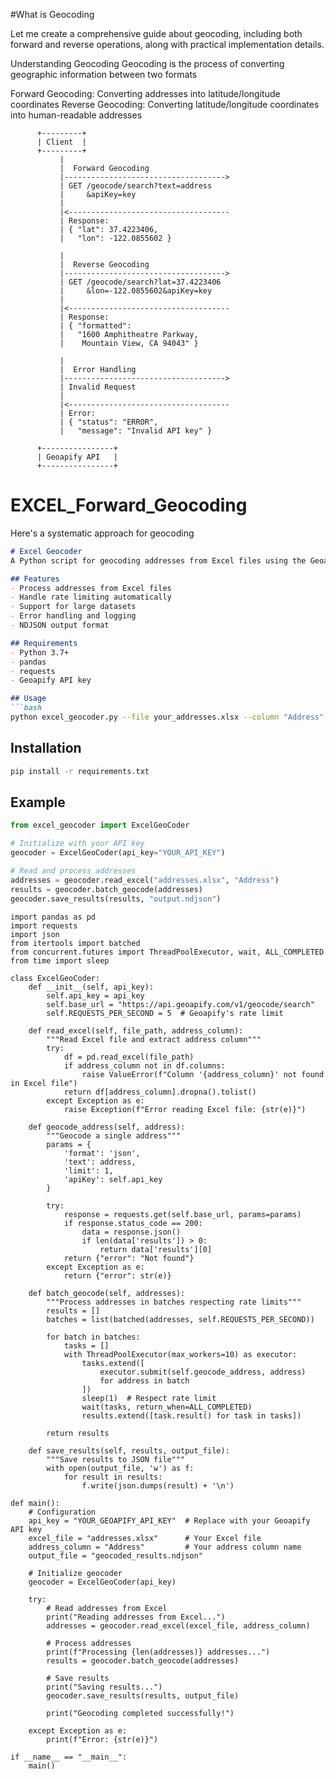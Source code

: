 #What is Geocoding

Let me create a comprehensive guide about geocoding, including both forward and reverse operations, along with practical implementation details.

Understanding Geocoding
Geocoding is the process of converting geographic information between two formats 

Forward Geocoding: Converting addresses into latitude/longitude coordinates
Reverse Geocoding: Converting latitude/longitude coordinates into human-readable addresses

          +---------+                       
          | Client  |
          +---------+
               |
               |  Forward Geocoding
               |------------------------------------>
               | GET /geocode/search?text=address
               |     &apiKey=key
               |
               |<------------------------------------
               | Response:
               | { "lat": 37.4223406, 
               |   "lon": -122.0855602 }

               |
               |  Reverse Geocoding
               |------------------------------------>
               | GET /geocode/search?lat=37.4223406
               |     &lon=-122.0855602&apiKey=key
               |
               |<------------------------------------
               | Response:
               | { "formatted": 
               |   "1600 Amphitheatre Parkway,
               |    Mountain View, CA 94043" }

               |
               |  Error Handling
               |------------------------------------>
               | Invalid Request
               |
               |<------------------------------------
               | Error:
               | { "status": "ERROR", 
               |   "message": "Invalid API key" }

          +----------------+
          | Geoapify API   |
          +----------------+

# EXCEL_Forward_Geocoding

Here's a systematic approach for geocoding

```markdown
# Excel Geocoder
A Python script for geocoding addresses from Excel files using the Geoapify API.

## Features
- Process addresses from Excel files
- Handle rate limiting automatically
- Support for large datasets
- Error handling and logging
- NDJSON output format

## Requirements
- Python 3.7+
- pandas
- requests
- Geoapify API key

## Usage
```bash
python excel_geocoder.py --file your_addresses.xlsx --column "Address" --output results.ndjson
```

## Installation
```bash
pip install -r requirements.txt
```

## Example
```python
from excel_geocoder import ExcelGeoCoder

# Initialize with your API key
geocoder = ExcelGeoCoder(api_key="YOUR_API_KEY")

# Read and process addresses
addresses = geocoder.read_excel("addresses.xlsx", "Address")
results = geocoder.batch_geocode(addresses)
geocoder.save_results(results, "output.ndjson")
```
```
import pandas as pd
import requests
import json
from itertools import batched
from concurrent.futures import ThreadPoolExecutor, wait, ALL_COMPLETED
from time import sleep

class ExcelGeoCoder:
    def __init__(self, api_key):
        self.api_key = api_key
        self.base_url = "https://api.geoapify.com/v1/geocode/search"
        self.REQUESTS_PER_SECOND = 5  # Geoapify's rate limit
        
    def read_excel(self, file_path, address_column):
        """Read Excel file and extract address column"""
        try:
            df = pd.read_excel(file_path)
            if address_column not in df.columns:
                raise ValueError(f"Column '{address_column}' not found in Excel file")
            return df[address_column].dropna().tolist()
        except Exception as e:
            raise Exception(f"Error reading Excel file: {str(e)}")
    
    def geocode_address(self, address):
        """Geocode a single address"""
        params = {
            'format': 'json',
            'text': address,
            'limit': 1,
            'apiKey': self.api_key
        }
        
        try:
            response = requests.get(self.base_url, params=params)
            if response.status_code == 200:
                data = response.json()
                if len(data['results']) > 0:
                    return data['results'][0]
            return {"error": "Not found"}
        except Exception as e:
            return {"error": str(e)}
    
    def batch_geocode(self, addresses):
        """Process addresses in batches respecting rate limits"""
        results = []
        batches = list(batched(addresses, self.REQUESTS_PER_SECOND))
        
        for batch in batches:
            tasks = []
            with ThreadPoolExecutor(max_workers=10) as executor:
                tasks.extend([
                    executor.submit(self.geocode_address, address)
                    for address in batch
                ])
                sleep(1)  # Respect rate limit
                wait(tasks, return_when=ALL_COMPLETED)
                results.extend([task.result() for task in tasks])
        
        return results
    
    def save_results(self, results, output_file):
        """Save results to JSON file"""
        with open(output_file, 'w') as f:
            for result in results:
                f.write(json.dumps(result) + '\n')

def main():
    # Configuration
    api_key = "YOUR_GEOAPIFY_API_KEY"  # Replace with your Geoapify API key
    excel_file = "addresses.xlsx"      # Your Excel file
    address_column = "Address"         # Your address column name
    output_file = "geocoded_results.ndjson"
    
    # Initialize geocoder
    geocoder = ExcelGeoCoder(api_key)
    
    try:
        # Read addresses from Excel
        print("Reading addresses from Excel...")
        addresses = geocoder.read_excel(excel_file, address_column)
        
        # Process addresses
        print(f"Processing {len(addresses)} addresses...")
        results = geocoder.batch_geocode(addresses)
        
        # Save results
        print("Saving results...")
        geocoder.save_results(results, output_file)
        
        print("Geocoding completed successfully!")
        
    except Exception as e:
        print(f"Error: {str(e)}")

if __name__ == "__main__":
    main()
